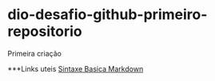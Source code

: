 # dio-desafio-github-primeiro-repositorio
Primeira criação

***Links uteis
[Sintaxe Basica Markdown](https://www.markdownguide.org/basic-syntax/)

